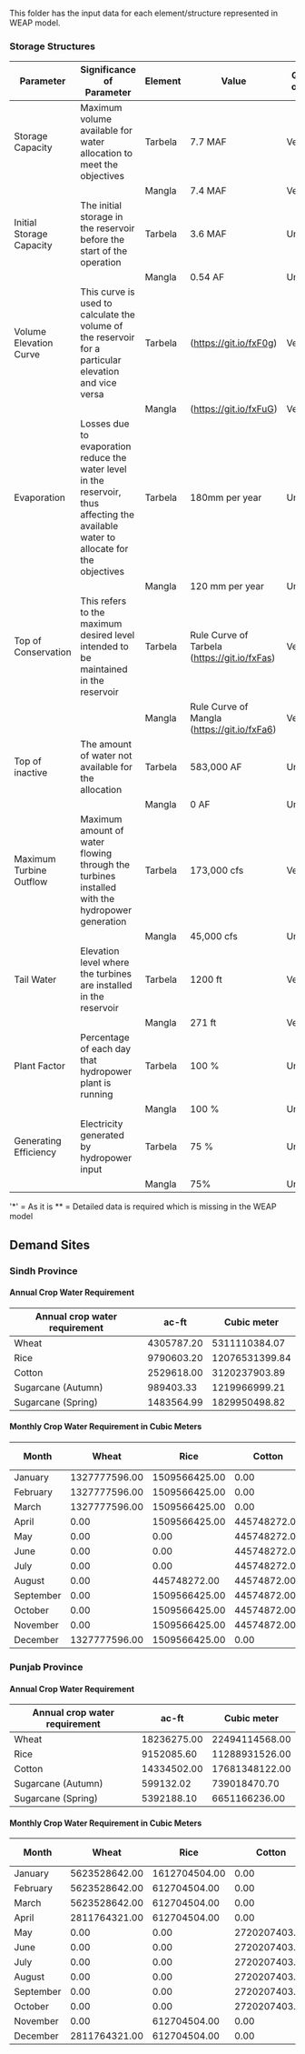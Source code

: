 This folder has the input data for each element/structure represented in WEAP model.

### Storage Structures
Parameter | Significance of Parameter | Element | Value | Quality of Data | Required Data|
--- | --- | --- | --- | --- | ---|
Storage Capacity | Maximum volume available for water allocation to meet the objectives | Tarbela | 7.7 MAF | Verified | *
| | | Mangla | 7.4 MAF | Verified | *
Initial Storage Capacity | The initial storage in the reservoir before the start of the operation | Tarbela | 3.6 MAF | Uncertain | **
| | | Mangla | 0.54 AF | Uncertain | **
Volume Elevation Curve | This curve is used to calculate the volume of the reservoir for a particular elevation and vice versa | Tarbela |(https://git.io/fxF0g) | Verified | * |
| | | Mangla | (https://git.io/fxFuG) | Verified | * |
Evaporation | Losses due to evaporation reduce the water level in the reservoir, thus affecting the available water to allocate for the objectives | Tarbela | 180mm per year| Uncertain | **
| | | Mangla | 120 mm per year | Uncertain | **
Top of Conservation | This refers to the maximum desired level intended to be maintained in the reservoir | Tarbela | Rule Curve of Tarbela  (https://git.io/fxFas) | Verified | *
| | | Mangla | Rule Curve of Mangla (https://git.io/fxFa6) | Verified | *
Top of inactive | The amount of water not available for the allocation | Tarbela | 583,000 AF | Uncertain
| | | Mangla | 0 AF | Uncertain | **
Maximum Turbine Outflow | Maximum amount of water flowing through the turbines installed with the hydropower generation | Tarbela | 173,000 cfs | Verified | *
| | | Mangla | 45,000 cfs | Uncertain |**
Tail Water | Elevation level where the turbines are installed in the reservoir | Tarbela | 1200 ft | Verified | *
| | | Mangla | 271 ft | Verified | *
Plant Factor | Percentage of each day that hydropower plant is running | Tarbela | 100 % | Uncertain | **
| | | Mangla | 100 % | Uncertain | **
Generating Efficiency | Electricity generated by hydropower input | Tarbela | 75 % | Uncertain |**
| | | Mangla | 75%| Uncertain|**
'*' = As it is
** = Detailed data is required which is missing in the WEAP model

## Demand Sites
### Sindh Province
#### Annual Crop Water Requirement
Annual crop water requirement | ac-ft | Cubic meter |
--- | --- | --- |
Wheat | 4305787.20 | 5311110384.07 |
Rice | 9790603.20 | 12076531399.84 |
Cotton | 2529618.00 | 3120237903.89 |
Sugarcane (Autumn) | 989403.33 | 1219966999.21 |
Sugarcane (Spring) | 1483564.99 | 1829950498.82 |

#### Monthly Crop Water Requirement in Cubic Meters
Month | Wheat | Rice | Cotton | Sugarcane (Autumn) | Sugarcane (Spring) |
--- | --- | --- | --- | --- | --- |
January | 1327777596.00 | 1509566425.00 | 0.00 | 0.00 | 140765423.00 |
February | 1327777596.00 | 1509566425.00 | 0.00 | 0.00 | 140765423.00 |
March | 1327777596.00 | 1509566425.00 | 0.00 | 0.00 | 140765423.00 |
April | 0.00 | 1509566425.00 | 445748272.00 | 0.00 | 140765423.00 |
May | 0.00 | 0.00 | 445748272.00 | 0.00 | 0.00 |
June | 0.00 | 0.00 | 445748272.00 | 0.00 | 0.00 |
July | 0.00 | 0.00 | 445748272.00 | 0.00 | 0.00 |
August | 0.00 | 445748272.00 | 44574872.00 | 0.00 | 0.00 |
September | 0.00 | 1509566425.00 | 44574872.00 | 93843615.31 | 0.00 |
October | 0.00 | 1509566425.00 | 44574872.00 | 93843615.31 | 0.00 |
November | 0.00 | 1509566425.00 | 44574872.00 | 93843615.31 | 0.00 |
December | 1327777596.00 | 1509566425.00 | 0.00 | 93843615.31 | 0.00 |

### Punjab Province
#### Annual Crop Water Requirement
Annual crop water requirement | ac-ft | Cubic meter |
--- | --- | --- |
Wheat | 18236275.00 | 22494114568.00 |
Rice | 9152085.60 | 11288931526.00 |
Cotton | 14334502.00 | 17681348122.00 |
Sugarcane (Autumn) | 599132.02 | 739018470.70 |
Sugarcane (Spring) | 5392188.10 | 6651166236.00 |

#### Monthly Crop Water Requirement in Cubic Meters
Month | Wheat | Rice | Cotton | Sugarcane (Autumn) | Sugarcane (Spring) |
--- | --- | --- | --- | --- | --- |
January | 5623528642.00 | 1612704504.00 | 0.00 | 0.00 | 511628172.00 |
February | 5623528642.00 | 612704504.00 | 0.00 | 0.00 | 511628172.00 |
March | 5623528642.00 | 612704504.00 | 0.00 | 0.00 | 511628172.00 |
April | 2811764321.00 | 612704504.00 | 0.00 | 0.00 | 511628172.00 |
May | 0.00 | 0.00 | 2720207403.00 | 0.00 | 0.00 |
June | 0.00 | 0.00 | 2720207403.00 | 0.00 | 0.00 |
July | 0.00 | 0.00 | 2720207403.00 | 0.00 | 0.00 |
August | 0.00 | 0.00 | 2720207403.00 | 0.00 | 0.00 |
September | 0.00 | 0.00 | 2720207403.00 | 56847574.67 | 0.00 |
October | 0.00 | 0.00 | 2720207403.00 | 56847574.67 | 0.00 |
November | 0.00 | 612704504.00 | 0.00 | 56847574.67 | 0.00 |
December | 2811764321.00 | 612704504.00 | 0.00 | 56847574.67 | 0.00 |

